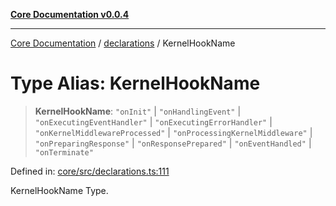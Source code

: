 [**Core Documentation v0.0.4**](../../README.md)

***

[Core Documentation](../../modules.md) / [declarations](../README.md) / KernelHookName

# Type Alias: KernelHookName

> **KernelHookName**: `"onInit"` \| `"onHandlingEvent"` \| `"onExecutingEventHandler"` \| `"onExecutingErrorHandler"` \| `"onKernelMiddlewareProcessed"` \| `"onProcessingKernelMiddleware"` \| `"onPreparingResponse"` \| `"onResponsePrepared"` \| `"onEventHandled"` \| `"onTerminate"`

Defined in: [core/src/declarations.ts:111](https://github.com/stonemjs/core/blob/d2167ff53d508d3a75c05f0cf962180518d3e061/src/declarations.ts#L111)

KernelHookName Type.
